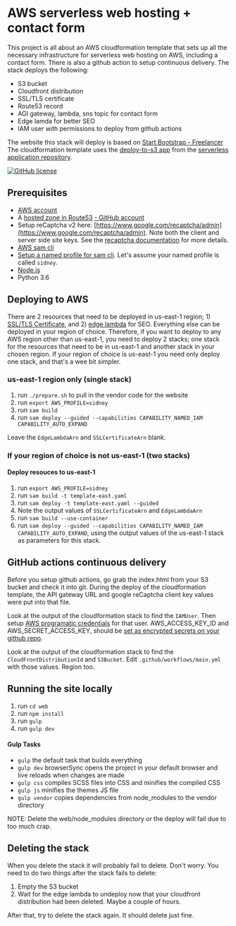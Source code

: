 # AWS serverless web hosting + contact form
This project is all about an AWS cloudformation template that sets up all the necessary infrastructure for serverless web hosting on AWS, including a contact form. There is also a github action to setup continuous delivery. The stack deploys the following:

- S3 bucket
- Cloudfront distribution
- SSL/TLS certificate
- Route53 record
- AGI gateway, lambda, sns topic for contact form
- Edge lamda for better SEO
- IAM user with permissions to deploy from github actions

The website this stack will deploy is based on [Start Bootstrap - Freelancer](https://github.com/startbootstrap/startbootstrap-freelancer)
The cloudformation template uses the [deploy-to-s3 app](https://serverlessrepo.aws.amazon.com/applications/arn:aws:serverlessrepo:us-east-1:375983427419:applications~deploy-to-s3) from the [serverless application repository](https://aws.amazon.com/serverless/serverlessrepo/).

[![GitHub license](https://img.shields.io/badge/license-MIT-blue.svg)](https://github.com/riznob/aws-serverless-web-hosting-plus-contact/blob/master/LICENSE)

## Prerequisites
- [AWS account](https://aws.amazon.com/)
- A [hosted zone in Route53](https://docs.aws.amazon.com/Route53/latest/DeveloperGuide/CreatingHostedZone.html)
[- GitHub account](https://github.com)
- Setup reCaptcha v2 here: [https://www.google.com/recaptcha/admin](https://www.google.com/recaptcha/admin). Note both the client and server side site keys. See the [recaptcha documentation](https://developers.google.com/recaptcha/docs/invisible) for more details.
- [AWS sam cli](https://docs.aws.amazon.com/serverless-application-model/latest/developerguide/serverless-sam-cli-install.html)
- [Setup a named profile for sam cli](https://docs.aws.amazon.com/cli/latest/userguide/cli-configure-profiles.html). Let's assume your named profile is called `sidney`.
- [Node.js](https://nodejs.org/en/)
- Python 3.6

## Deploying to AWS
There are 2 resources that need to be deployed in us-east-1 region; 1) [SSL/TLS Certificate](https://docs.aws.amazon.com/AmazonCloudFront/latest/DeveloperGuide/cnames-and-https-requirements.html#https-requirements-aws-region), and 2) [edge lambda](https://docs.aws.amazon.com/AmazonCloudFront/latest/DeveloperGuide/lambda-requirements-limits.html#lambda-requirements-cloudfront-triggers) for SEO. Everything else can be deployed in your region of choice. Therefore, if you want to deploy to any AWS region other than us-east-1, you need to deploy 2 stacks; one stack for the resources that need to be in us-east-1 and another stack in your chosen region. If your region of choice is us-east-1 you need only deploy one stack, and that's a wee bit simpler.

### us-east-1 region only (single stack)
1. run `./prepare.sh` to pull in the vendor code for the website
1. run `export AWS_PROFILE=sidney`
1. run `sam build`
1. run `sam deploy --guided --capabilities CAPABILITY_NAMED_IAM CAPABILITY_AUTO_EXPAND`

Leave the `EdgeLambdaArn` and `SSLCertificateArn` blank.

### If your region of choice is not us-east-1 (two stacks)
#### Deploy resouces to us-east-1
1. run `export AWS_PROFILE=sidney`
1. run `sam build -t template-east.yaml`
1. run `sam deploy -t template-east.yaml --guided`
2. Note the output values of `SSLCertificateArn` and `EdgeLambdaArn`
3. run `sam build --use-container`
4. run `sam deploy --guided --capabilities CAPABILITY_NAMED_IAM CAPABILITY_AUTO_EXPAND`, using the output values of the us-east-1 stack as parameters for this stack.

## GitHub actions continuous delivery
Before you setup github actions, go grab the index.html from your S3 bucket and check it into git. During the deploy of the cloudformation template, the API gateway URL and google reCaptcha client key values were put into that file.

Look at the output of the cloudformation stack to find the `IAMUser`. Then setup [AWS programatic credentials](https://docs.aws.amazon.com/general/latest/gr/aws-sec-cred-types.html#access-keys-and-secret-access-keys) for that user. AWS_ACCESS_KEY_ID and AWS_SECRET_ACCESS_KEY, should be [set as encrypted secrets on your github repo](https://docs.github.com/en/actions/reference/encrypted-secrets).

Look at the output of the cloudformation stack to find the `CloudFrontDistributionId` and `S3Bucket`. Edit `.github/workflows/main.yml` with those values. Region too.

## Running the site locally
1. run `cd web`
1. run `npm install`
2. run `gulp`
3. run `gulp dev`

#### Gulp Tasks
- `gulp` the default task that builds everything
- `gulp dev` browserSync opens the project in your default browser and live reloads when changes are made
- `gulp css` compiles SCSS files into CSS and minifies the compiled CSS
- `gulp js` minifies the themes JS file
- `gulp vendor` copies dependencies from node_modules to the vendor directory

NOTE: Delete the web/node_modules directory or the deploy will fail due to too much crap.

## Deleting the stack
When you delete the stack it will probably fail to delete. Don't worry. You need to do two things after the stack fails to delete:
1. Empty the S3 bucket
1. Wait for the edge lambda to undeploy now that your cloudfront distribution had been deleted. Maybe a couple of hours.

After that, try to delete the stack again. It should delete just fine.